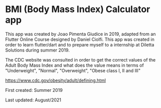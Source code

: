 # BMI (Body Mass Index) Calculator app

This app was created by Joao Pimenta Giudice in 2019, adapted from an Flutter Online Course designed by Daniel Ciolfi. This app was created in order to learn flutter/dart and to prepare myself to a internship at Diletta Solutions during summer 2019.

The CDC website was consulted in order to get the correct values of the Adult Body Mass Index and
what does the value means in terms of "Underweight", "Normal", "Overweight", "Obese class I, II and 
III"

https://www.cdc.gov/obesity/adult/defining.html

First created: Summer 2019

Last updated: August/2021
